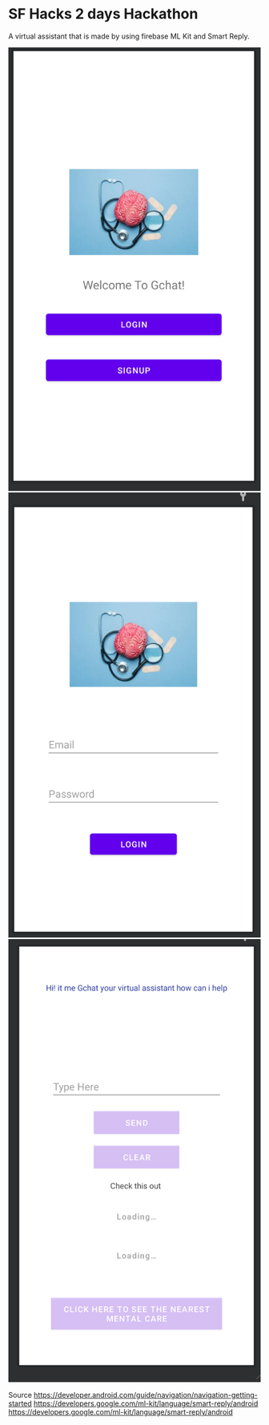 # SF Hacks 2 days Hackathon

A virtual assistant that is made by using firebase ML Kit and Smart Reply. 

![Test Image 1](first.png)
![Test Image 2](second.png)
![Test Image 3](third.png)

Source
https://developer.android.com/guide/navigation/navigation-getting-started
https://developers.google.com/ml-kit/language/smart-reply/android
https://developers.google.com/ml-kit/language/smart-reply/android